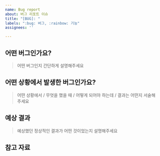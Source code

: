 ```yaml
---
name: Bug report
about: 버그 리포트 이슈
title: "[BUG]: "
labels: ":bug: 버그, :rainbow: 기능"
assignees: ''

---
```


## 어떤 버그인가요?
> 어떤 버그인지 간단하게 설명해주세요


## 어떤 상황에서 발생한 버그인가요?
> 어떤 상황에서 / 무엇을 했을 때 / 어떻게 되어야 하는데 / 결과는 어떤지 서술해주세요


## 예상 결과
> 예상했던 정상적인 결과가 어떤 것이었는지 설명해주세요


## 참고 자료